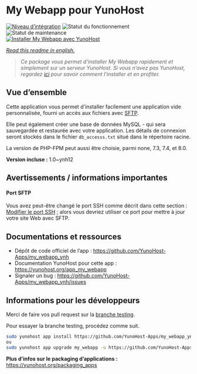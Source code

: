 <!--
N.B.: This README was automatically generated by https://github.com/YunoHost/apps/tree/master/tools/README-generator
It shall NOT be edited by hand.
-->

# My Webapp pour YunoHost

[![Niveau d’intégration](https://dash.yunohost.org/integration/my_webapp.svg)](https://dash.yunohost.org/appci/app/my_webapp) ![Statut du fonctionnement](https://ci-apps.yunohost.org/ci/badges/my_webapp.status.svg) ![Statut de maintenance](https://ci-apps.yunohost.org/ci/badges/my_webapp.maintain.svg)  
[![Installer My Webapp avec YunoHost](https://install-app.yunohost.org/install-with-yunohost.svg)](https://install-app.yunohost.org/?app=my_webapp)

*[Read this readme in english.](./README.md)*

> *Ce package vous permet d’installer My Webapp rapidement et simplement sur un serveur YunoHost.
Si vous n’avez pas YunoHost, regardez [ici](https://yunohost.org/#/install) pour savoir comment l’installer et en profiter.*

## Vue d’ensemble

Cette application vous permet d'installer facilement une application vide personnalisée,
fourni un accès aux fichiers avec [SFTP](https://yunohost.org/fr/filezilla).

Elle peut également créer une base de données MySQL - qui sera sauvegardée et
restaurée avec votre application. Les détails de connexion seront stockés dans
le fichier `db_accesss.txt` situé dans le répertoire racine.

La version de PHP-FPM peut aussi être choisie, parmi none, 7.3, 7.4, et 8.0.


**Version incluse :** 1.0~ynh12
## Avertissements / informations importantes

#### Port SFTP

Vous avez peut-être changé le port SSH comme décrit dans cette section : 
[Modifier le port SSH](https://yunohost.org/fr/security#modify-the-ssh-port) ;
alors vous devriez utiliser ce port pour mettre à jour votre site Web avec SFTP. 

## Documentations et ressources

* Dépôt de code officiel de l’app : <https://github.com/YunoHost-Apps/my_webapp_ynh>
* Documentation YunoHost pour cette app : <https://yunohost.org/app_my_webapp>
* Signaler un bug : <https://github.com/YunoHost-Apps/my_webapp_ynh/issues>

## Informations pour les développeurs

Merci de faire vos pull request sur la [branche testing](https://github.com/YunoHost-Apps/my_webapp_ynh/tree/testing).

Pour essayer la branche testing, procédez comme suit.

``` bash
sudo yunohost app install https://github.com/YunoHost-Apps/my_webapp_ynh/tree/testing --debug
ou
sudo yunohost app upgrade my_webapp -u https://github.com/YunoHost-Apps/my_webapp_ynh/tree/testing --debug
```

**Plus d’infos sur le packaging d’applications :** <https://yunohost.org/packaging_apps>
